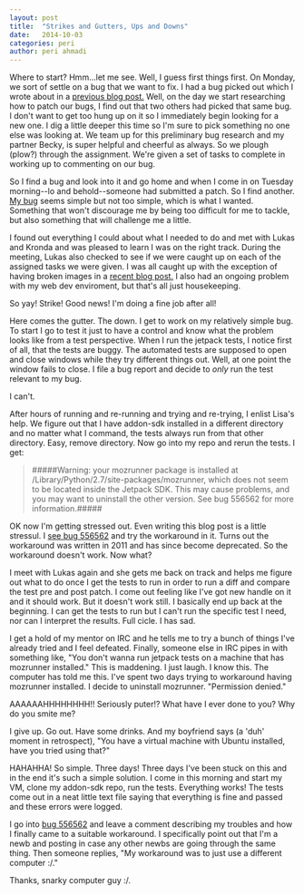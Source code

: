 ```yaml
---
layout: post
title:  "Strikes and Gutters, Ups and Downs"
date:   2014-10-03
categories: peri
author: peri ahmadi
---
```

Where to start? Hmm...let me see. Well, I guess first things first. On Monday, we sort of settle on a bug that we want to fix. I had a bug picked out which I wrote about in a [previous blog post.](http://ascendproject.org/participants/portland/peri/2014/09/24/Buggybugs/) Well, on the day we start researching how to patch our bugs, I find out that two others had picked that same bug. I don't want to get too hung up on it so I immediately begin looking for a new one. I dig a little deeper this time so I'm sure to pick something no one else was looking at. We team up for this preliminary bug research and my partner Becky, is super helpful and cheerful as always. So we plough (plow?) through the assignment. We're given a set of tasks to complete in working up to commenting on our bug. 

So I find a bug and look into it and go home and when I come in on Tuesday morning--lo and behold--someone had submitted a patch. So I find another. [My bug](https://bugzilla.mozilla.org/show_bug.cgi?id=1001466) seems simple but not too simple, which is what I wanted. Something that won't discourage me by being too difficult for me to tackle, but also something that will challenge me a little. 

I found out everything I could about what I needed to do and met with Lukas and Kronda and was pleased to learn I was on the right track. During the meeting, Lukas also checked to see if we were caught up on each of the assigned tasks we were given. I was all caught up with the exception of having broken images in a [recent blog post.](http://ascendproject.org/participants/portland/peri/2014/09/18/Week2HowTo/) I also had an ongoing problem with my web dev enviroment, but that's all just housekeeping. 

So yay! Strike! Good news! I'm doing a fine job after all!

Here comes the gutter. The down. I get to work on my relatively simple bug. To start I go to test it just to have a control and know what the problem looks like from a test perspective. When I run the jetpack tests, I notice first of all, that the tests are buggy. The automated tests are supposed to open and close windows while they try different things out. Well, at one point the window fails to close. I file a bug report and decide to *only* run the test relevant to my bug. 

I can't.

After hours of running and re-running and trying and re-trying, I enlist Lisa's help. We figure out that I have addon-sdk installed in a different directory and no matter what I command, the tests always run from that other directory. Easy, remove directory. Now go into my repo and rerun the tests. I get:

>#####Warning: your mozrunner package is installed at /Library/Python/2.7/site-packages/mozrunner, which does not seem to be located inside the Jetpack SDK. This may cause problems, and you may want to uninstall the other version. See bug 556562 for more information.#####

OK now I'm getting stressed out. Even writing this blog post is a little stressul. I [see bug 556562](https://bugzilla.mozilla.org/show_bug.cgi?id=556562) and try the workaround in it. Turns out the workaround was written in 2011 and has since become deprecated. So the workaround doesn't work. Now what? 

I meet with Lukas again and she gets me back on track and helps me figure out what to do once I get the tests to run in order to run a diff and compare the test pre and post patch. I come out feeling like I've got new handle on it and it should work. But it doesn't work still. I basically end up back at the beginning. I can get the tests to run but I can't run the specific test I need, nor can I interpret the results. Full cicle. I has sad. 

I get a hold of my mentor on IRC and he tells me to try a bunch of things I've already tried and I feel defeated. Finally, someone else in IRC pipes in with something like, "You don't wanna run jetpack tests on a machine that has mozrunner installed." This is maddening. I just laugh. I know this. The computer has told me this. I've spent two days trying to workaround having mozrunner installed. I decide to uninstall mozrunner. "Permission denied."

AAAAAAHHHHHHHH!! Seriously puter!? What have I ever done to you? Why do you smite me?

I give up. Go out. Have some drinks. And my boyfriend says (a 'duh' moment in retrospect), "You have a virtual machine with Ubuntu installed, have you tried using that?"

HAHAHHA! So simple. Three days! Three days I've been stuck on this and in the end it's such a simple solution. I come in this morning and start my VM, clone my addon-sdk repo, run the tests. Everything works! The tests come out in a neat little text file saying that everything is fine and passed and these errors were logged. 

I go into [bug 556562](https://bugzilla.mozilla.org/show_bug.cgi?id=556562) and leave a comment describing my troubles and how I finally came to a suitable workaround. I specifically point out that I'm a newb and posting in case any other newbs are going through the same thing. Then someone replies, "My workaround was to just use a different computer :/."

Thanks, snarky computer guy :/. 


